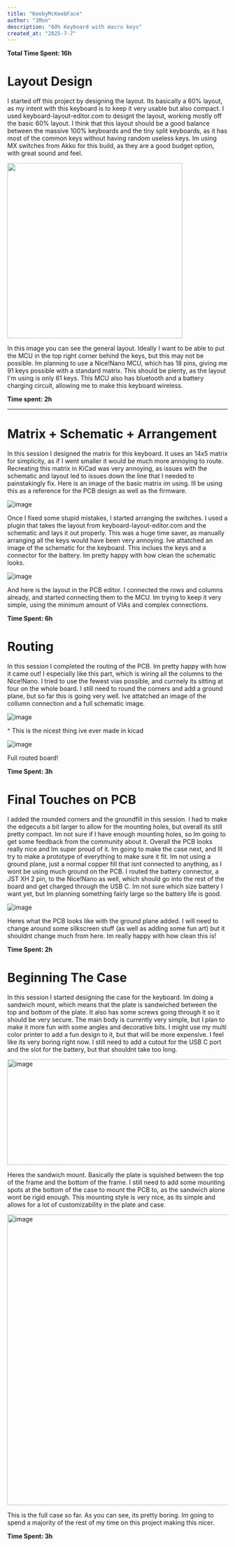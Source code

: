 ```yaml
---
title: "KeebyMcKeebFace"
author: "1Mon"
description: "60% Keyboard with macro keys"
created_at: "2025-7-7"
---
```


**Total Time Spent: 16h**

# Layout Design
I started off this project by designing the layout. Its basically a 60% layout, as my intent with this keyboard is to keep it very usable but also compact. I used keyboard-layout-editor.com to designt the layout, working mostly off the basic 60% layout. I think that this layout should be a good balance between the massive 100% keyboards and the tiny split keyboards, as it has most of the common keys without having random useless keys. Im using MX switches from Akko for this build, as they are a good budget option, with great sound and feel. 


<img src="https://github.com/user-attachments/assets/1ff742fd-78af-4883-8b52-09e767d4ab8e" width="400"/>


In this image you can see the general layout. Ideally I want to be able to put the MCU in the top right corner behind the keys, but this may not be possible. Im planning to use a Nice!Nano MCU, which has 18 pins, giving me 91 keys possible with a standard matrix. This should be plenty, as the layout I'm using is only 61 keys. This MCU also has bluetooth and a battery charging circuit, allowing me to make this keyboard wireless. 

**Time spent: 2h**

---


# Matrix + Schematic + Arrangement

In this session I designed the matrix for this keyboard. It uses an 14x5 matrix for simplicity, as if I went smaller it would be much more annoying to route. Recreating this matrix in KiCad was very annoying, as issues with the schematic and layout led to issues down the line that I needed to painstakingly fix. Here is an image of the basic matrix im using. Ill be using this as a reference for the PCB design as well as the firmware. 

![image](https://github.com/user-attachments/assets/ff8da982-1f5a-414c-af32-5c75170fb0e8)


Once I fixed some stupid mistakes, I started arranging the switches. I used a plugin that takes the layout from keyboard-layout-editor.com and the schematic and lays it out properly. This was a huge time saver, as manually arranging all the keys would have been very annoying. Ive attatched an image of the schematic for the keyboard. This inclues the keys and a connector for the battery. Im pretty happy with how clean the schematic looks. 

![image](https://github.com/user-attachments/assets/629f2811-ce4b-49f4-b103-ed2b4a524487)

And here is the layout in the PCB editor. I connected the rows and columns already, and started connecting them to the MCU. Im trying to keep it very simple, using the minimum amount of VIAs and complex connections. 

**Time Spent: 6h**

# Routing

In this session I completed the routing of the PCB. Im pretty happy with how it came out! I especially like this part, which is wiring all the columns to the Nice!Nano. I tried to use the fewest vias possible, and currnely its sitting at four on the whole board. I still need to round the corners and add a ground plane, but so far this is going very well. Ive attatched an image of the collumn connection and a full schematic image. 

![image](https://github.com/user-attachments/assets/295db0ed-8505-4fc4-94e9-149af4b3c99d)

^ This is the nicest thing ive ever made in kicad

![image](https://github.com/user-attachments/assets/66762d78-79a3-41d2-8126-7921bd7e0b07)

Full routed board!

**Time Spent: 3h**

# Final Touches on PCB

I added the rounded corners and the groundfill in this session. I had to make the edgecuts a bit larger to allow for the mounting holes, but overall its still pretty compact. Im not sure if I have enough mounting holes, so Im going to get some feedback from the community about it. Overall the PCB looks really nice and Im super proud of it. Im going to make the case next, and Ill try to make a prototype of everything to make sure it fit. Im not using a ground plane, just a normal copper fill that isnt connected to anything, as I wont be using much ground on the PCB. I routed the battery connector, a JST XH 2 pin, to the Nice!Nano as well, which should go into the rest of the board and get charged through the USB C. Im not sure which size battery I want yet, but Im planning something fairly large so the battery life is good. 

![image](https://github.com/user-attachments/assets/82e4449b-c989-4cbb-8e82-5f019e8ab71a)

Heres what the PCB looks like with the ground plane added. I will need to change around some silkscreen stuff (as well as adding some fun art) but it shouldnt change much from here. Im really happy with how clean this is!

**Time Spent: 2h**

# Beginning The Case

In this session I started designing the case for the keyboard. Im doing a sandwich mount, which means that the plate is sandwiched between the top and bottom of the plate. It also has some screws going through it so it should be very secure. The main body is currently very simple, but I plan to make it more fun with some angles and decorative bits. I might use my multi color printer to add a fun design to it, but that will be more expensive. I feel like its very boring right now. I still need to add a cutout for the USB C port and the slot for the battery, but that shouldnt take too long. 

<img width="954" height="241" alt="image" src="https://github.com/user-attachments/assets/a5ff1dba-c079-451a-a5c5-69c62f4410f0" />

Heres the sandwich mount. Basically the plate is squished between the top of the frame and the bottom of the frame. I still need to add some mounting spots at the bottom of the case to mount the PCB to, as the sandwich alone wont be rigid enough. This mounting style is very nice, as its simple and allows for a lot of customizability in the plate and case.

<img width="1209" height="663" alt="image" src="https://github.com/user-attachments/assets/25607245-4e1a-4990-80f3-052fd76b7419" />

This is the full case so far. As you can see, its pretty boring. Im going to spend a majority of the rest of my time on this project making this nicer.

**Time Spent: 3h**

